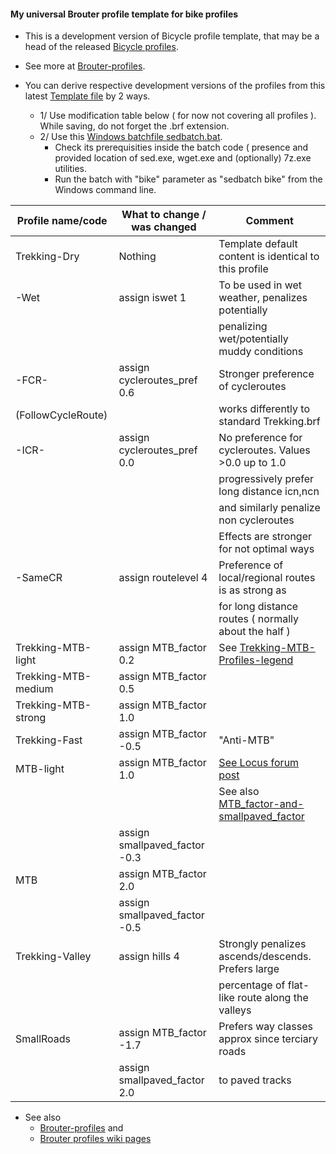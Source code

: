 #### My universal Brouter profile template for bike profiles

* This is a development version of Bicycle profile template, that may be a head of the released [Bicycle profiles](https://github.com/poutnikl/Brouter-profiles/raw/master/BR-Bike-Profiles.zip). 
* See more at [Brouter-profiles](https://github.com/poutnikl/Brouter-profiles).

* You can derive respective development versions of the profiles from this latest [Template file](https://raw.githubusercontent.com/poutnikl/Trekking-Poutnik/master/Trekking-Poutnik.brf) by 2 ways. 

    * 1/ Use modification table below ( for now not covering all profiles ). While saving, do not forget the .brf extension.
    * 2/ Use this [Windows batchfile sedbatch.bat](https://raw.githubusercontent.com/poutnikl/Brouter-profiles/master/sedbatch.bat). 
        * Check its prerequisities inside the batch code ( presence and provided location of sed.exe, wget.exe and (optionally) 7z.exe utilities.
        * Run the batch with "bike" parameter as "sedbatch bike" from the Windows command line.



|Profile name/code     |What to change / was changed    |Comment                                                   |
|----------------------|--------------------------------|----------------------------------------------------------|
|Trekking-Dry          |Nothing                         |Template default content is identical to this profile     |
|-Wet                  |assign iswet 1                  |To be used in wet weather, penalizes potentially          |
|                      |                                |penalizing wet/potentially muddy conditions               |
|-FCR-                 |assign cycleroutes_pref 0.6     |Stronger preference of cycleroutes      |   
|(FollowCycleRoute)    |                                |works differently to standard Trekking.brf                |
|-ICR-                 |assign cycleroutes_pref 0.0     |No preference for cycleroutes. Values >0.0 up to 1.0      |
|                      |                                |progressively prefer long distance icn,ncn                |
|                      |                                |and similarly penalize  non cycleroutes                   |
|                      |                                |Effects are stronger for not optimal ways                 |
|-SameCR               |assign routelevel 4             |Preference of local/regional routes is as strong as       |
|                      |                                |for long distance routes ( normally about the half )      |
|Trekking-MTB-light    |assign MTB_factor 0.2           |See [Trekking-MTB-Profiles-legend](https://github.com/poutnikl/Brouter-profiles/wiki/Trekking-MTB-Profiles---legend)|
|Trekking-MTB-medium   |assign MTB_factor 0.5           |                                                          |
|Trekking-MTB-strong   |assign MTB_factor 1.0           |                                                          |
|Trekking-Fast         |assign MTB_factor -0.5          | "Anti-MTB"                                               |
|MTB-light             |assign MTB_factor 1.0           | [See Locus forum post](http://forum.locusmap.eu/index.php?topic=4883.msg41428#msg41428)                                                      |
|                      |                                |See also [MTB_factor-and-smallpaved_factor](https://github.com/poutnikl/Brouter-profiles/wiki/MTB_factor-and-smallpaved_factor)|
|                      |assign smallpaved_factor -0.3   |                                                          |
|MTB                   |assign MTB_factor 2.0           |                                                          |
|                      |assign smallpaved_factor -0.5   |                                                          |
|Trekking-Valley       |assign hills 4                  | Strongly penalizes ascends/descends. Prefers large       |
|                      |                                | percentage of flat-like route along the valleys          |
|SmallRoads            |assign MTB_factor -1.7          | Prefers way classes approx since terciary roads          |
|                      |assign smallpaved_factor 2.0    | to  paved tracks                                         |


* See also 
    * [Brouter-profiles](https://github.com/poutnikl/Brouter-profiles) and
    * [Brouter profiles wiki pages](https://github.com/poutnikl/Brouter-profiles/wiki)
